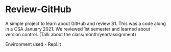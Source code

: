 # Review-GitHub
A simple project to learn about GitHub and review S1. This was a code along in a CSA January 2021. We reviewed 1st semester 
and learned about version control. (Talk about the class/month/year/assignment)

Environment used - Repl.it
